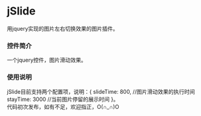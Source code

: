 jSlide
=======

用jquery实现的图片左右切换效果的图片插件。

<h3>控件简介</h3>
<div>
	一个jquery控件，图片滑动效果。
</div>
<h3>使用说明</h3>
<div>
	jSlide目前支持两个配置项，说明：{
		slideTime: 800,		//图片滑动效果的执行时间
		stayTime: 3000		//当前图片停留的展示时间
	}。
</div>
<div>
	代码初次发布，如有不足，欢迎指正，O(∩_∩)O
</div>